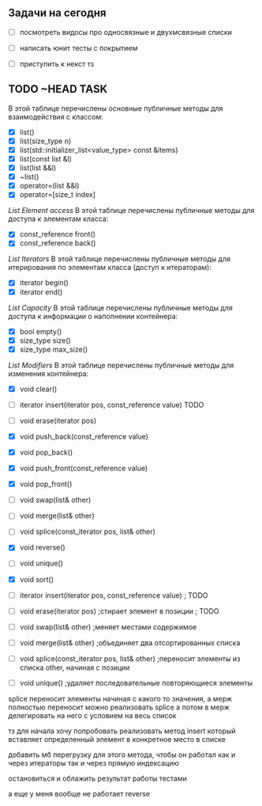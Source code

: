 ## Задачи на сегодня 
- [ ] посмотреть видосы про односвязные и двухмсвязные списки
- [ ] написать юнит тесты с покрытием
- [ ] приступить к некст тз



## TODO ~HEAD TASK
В этой таблице перечислены основные публичные методы для взаимодействия с классом:
 - [x] list() 
 - [x] list(size_type n)
 - [x] list(std::initializer_list<value_type> const &items)
 - [x] list(const list &l)
 - [x] list(list &&l)
 - [x] ~list() 
 - [x] operator=(list &&l)
 - [x] operator=[size_t index]

*List Element access*
В этой таблице перечислены публичные методы для доступа к элементам класса:

 - [x] const_reference front() 
 - [x] const_reference back() 

*List Iterators*
В этой таблице перечислены публичные методы для итерирования по элементам класса (доступ к итераторам):

 - [x] iterator begin() 
 - [x] iterator end() 

*List Capacity*
В этой таблице перечислены публичные методы для доступа к информации о наполнении контейнера:

 - [x] bool empty()  
 - [x] size_type size() 
 - [x] size_type max_size()  

*List Modifiers*
В этой таблице перечислены публичные методы для изменения контейнера:

 - [x] void clear() 
 - [ ] iterator insert(iterator pos, const_reference value)  TODO
 - [ ] void erase(iterator pos)
- [x] void push_back(const_reference value) 
- [x] void pop_back() 
- [x] void push_front(const_reference value) 
- [x] void pop_front() 
 - [ ] void swap(list& other)
 - [ ] void merge(list& other)
 - [ ] void splice(const_iterator pos, list& other)
 - [x] void reverse() 
 - [ ] void unique() 
 - [x] void sort() 









 <!-- TODO TASK ~TAIL -->
 <!-- NOTE: TASK ~TAIL -->
 - [ ] iterator insert(iterator pos, const_reference value) ; TODO
 - [ ] void erase(iterator pos) ;стирает элемент в позиции ; TODO
 - [ ] void swap(list& other) ;меняет местами содержимое
 - [ ] void merge(list& other) ;объединяет два отсортированных списка
 - [ ] void splice(const_iterator pos, list& other) ;переносит элементы из списка other, начиная с позиции
 - [ ] void unique() ;удаляет последовательные повторяющиеся элементы


 splice переносит элементы начиная с какого то значения, а мерж полностью переносит
 можно реализовать splice а потом в мерж делегировать на него с условием на весь список

 тз
 для начала хочу попробовать реализовать метод insert который вставляет определенный
 элемент в конкретное место в списке

 добавить мб перегрузку для этого метода, чтобы он работал как и через
 итераторы так и через прямую индексацию

 остановиться и облажить результат
 работы тестами

 а еще у меня вообще не работает reverse 

